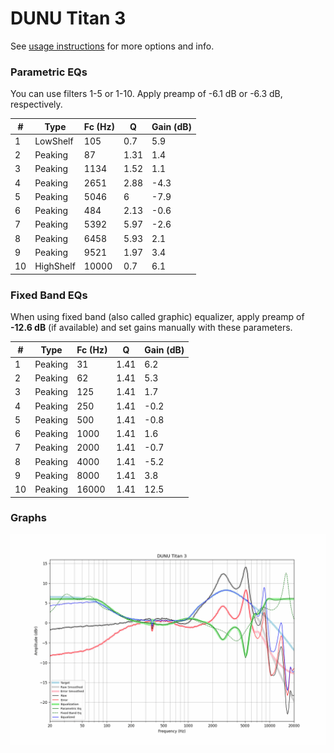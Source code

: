 # DUNU Titan 3
See [usage instructions](https://github.com/jaakkopasanen/AutoEq#usage) for more options and info.

### Parametric EQs
You can use filters 1-5 or 1-10. Apply preamp of -6.1 dB or -6.3 dB, respectively.

|   # | Type      |   Fc (Hz) |    Q |   Gain (dB) |
|-----|-----------|-----------|------|-------------|
|   1 | LowShelf  |       105 | 0.7  |         5.9 |
|   2 | Peaking   |        87 | 1.31 |         1.4 |
|   3 | Peaking   |      1134 | 1.52 |         1.1 |
|   4 | Peaking   |      2651 | 2.88 |        -4.3 |
|   5 | Peaking   |      5046 | 6    |        -7.9 |
|   6 | Peaking   |       484 | 2.13 |        -0.6 |
|   7 | Peaking   |      5392 | 5.97 |        -2.6 |
|   8 | Peaking   |      6458 | 5.93 |         2.1 |
|   9 | Peaking   |      9521 | 1.97 |         3.4 |
|  10 | HighShelf |     10000 | 0.7  |         6.1 |

### Fixed Band EQs
When using fixed band (also called graphic) equalizer, apply preamp of **-12.6 dB** (if available) and set gains manually with these parameters.

|   # | Type    |   Fc (Hz) |    Q |   Gain (dB) |
|-----|---------|-----------|------|-------------|
|   1 | Peaking |        31 | 1.41 |         6.2 |
|   2 | Peaking |        62 | 1.41 |         5.3 |
|   3 | Peaking |       125 | 1.41 |         1.7 |
|   4 | Peaking |       250 | 1.41 |        -0.2 |
|   5 | Peaking |       500 | 1.41 |        -0.8 |
|   6 | Peaking |      1000 | 1.41 |         1.6 |
|   7 | Peaking |      2000 | 1.41 |        -0.7 |
|   8 | Peaking |      4000 | 1.41 |        -5.2 |
|   9 | Peaking |      8000 | 1.41 |         3.8 |
|  10 | Peaking |     16000 | 1.41 |        12.5 |

### Graphs
![](./DUNU%20Titan%203.png)
